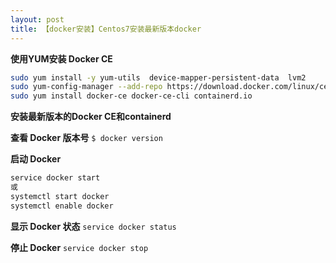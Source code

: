 ```yaml
---
layout: post
title: 【docker安装】Centos7安装最新版本docker
---
```


**使用YUM安装 Docker CE**

```bash
sudo yum install -y yum-utils  device-mapper-persistent-data  lvm2  
sudo yum-config-manager --add-repo https://download.docker.com/linux/centos/docker-ce.repo
sudo yum install docker-ce docker-ce-cli containerd.io

```

**安装最新版本的Docker CE和containerd**

**查看 Docker 版本号**
`$ docker version`

**启动 Docker**
```bash
service docker start
或
systemctl start docker
systemctl enable docker
```

**显示 Docker 状态**
`service docker status`

**停止 Docker**
`service docker stop`